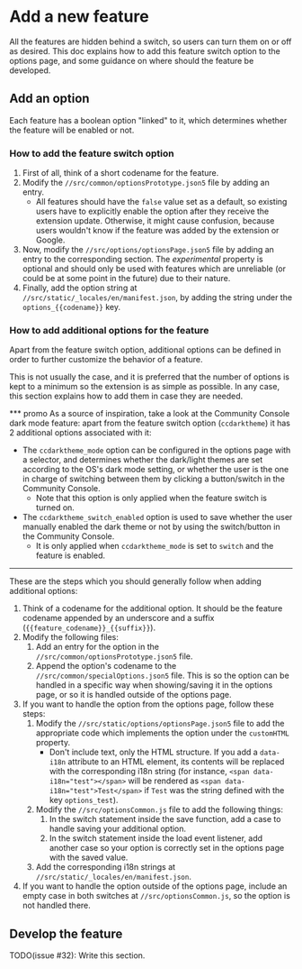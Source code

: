 # Add a new feature
All the features are hidden behind a switch, so users can turn them on or off as
desired. This doc explains how to add this feature switch option to the options
page, and some guidance on where should the feature be developed.

## Add an option
Each feature has a boolean option "linked" to it, which determines whether the
feature will be enabled or not.

### How to add the feature switch option
1. First of all, think of a short codename for the feature.
2. Modify the `//src/common/optionsPrototype.json5` file by adding an entry.
    - All features should have the `false` value set as a default, so existing
    users have to explicitly enable the option after they receive the extension
    update. Otherwise, it might cause confusion, because users wouldn't know if
    the feature was added by the extension or Google.
3. Now, modify the `//src/options/optionsPage.json5` file by adding an entry to
the corresponding section. The _experimental_ property is optional and should
only be used with features which are unreliable (or could be at some point in
the future) due to their nature.
4. Finally, add the option string at `//src/static/_locales/en/manifest.json`,
by adding the string under the `options_{{codename}}` key.

### How to add additional options for the feature
Apart from the feature switch option, additional options can be defined in order
to further customize the behavior of a feature.

This is not usually the case, and it is preferred that the number of options is
kept to a minimum so the extension is as simple as possible. In any case, this
section explains how to add them in case they are needed.

*** promo
As a source of inspiration, take a look at the Community Console dark mode
feature: apart from the feature switch option (`ccdarktheme`) it has 2
additional options associated with it:

- The `ccdarktheme_mode` option can be configured in the options page with a
selector, and determines whether the dark/light themes are set according to the
OS's dark mode setting, or whether the user is the one in charge of switching
between them by clicking a button/switch in the Community Console.
    - Note that this option is only applied when the feature switch is turned
    on.
- The `ccdarktheme_switch_enabled` option is used to save whether the user
manually enabled the dark theme or not by using the switch/button in the
Community Console.
    - It is only applied when `ccdarktheme_mode` is set to `switch` and the
    feature is enabled.
***

These are the steps which you should generally follow when adding additional
options:

1. Think of a codename for the additional option. It should be the feature
codename appended by an underscore and a suffix
(`{{feature_codename}}_{{suffix}}`).
2. Modify the following files:
    1. Add an entry for the option in the `//src/common/optionsPrototype.json5`
    file.
    2. Append the option's codename to the `//src/common/specialOptions.json5`
    file. This is so the option can be handled in a specific way when
    showing/saving it in the options page, or so it is handled outside of the
    options page.
3. If you want to handle the option from the options page, follow these steps:
    1. Modify the `//src/static/options/optionsPage.json5` file to add the
    appropriate code which implements the option under the `customHTML`
    property.
        - Don't include text, only the HTML structure. If you add a `data-i18n`
        attribute to an HTML element, its contents will be replaced with the
        corresponding i18n string (for instance,
        `<span data-i18n="test"></span>` will be rendered as
        `<span data-i18n="test">Test</span>` if `Test` was the string defined
        with the key `options_test`).
    2. Modify the `//src/optionsCommon.js` file to add the following things:
        1. In the switch statement inside the save function, add a case to
        handle saving your additional option.
        2. In the switch statement inside the load event listener, add another
        case so your option is correctly set in the options page with the saved
        value.
    3. Add the corresponding i18n strings at
    `//src/static/_locales/en/manifest.json`.
4. If you want to handle the option outside of the options page, include an
empty case in both switches at `//src/optionsCommon.js`, so the option is not
handled there.

## Develop the feature
TODO(issue #32): Write this section.
